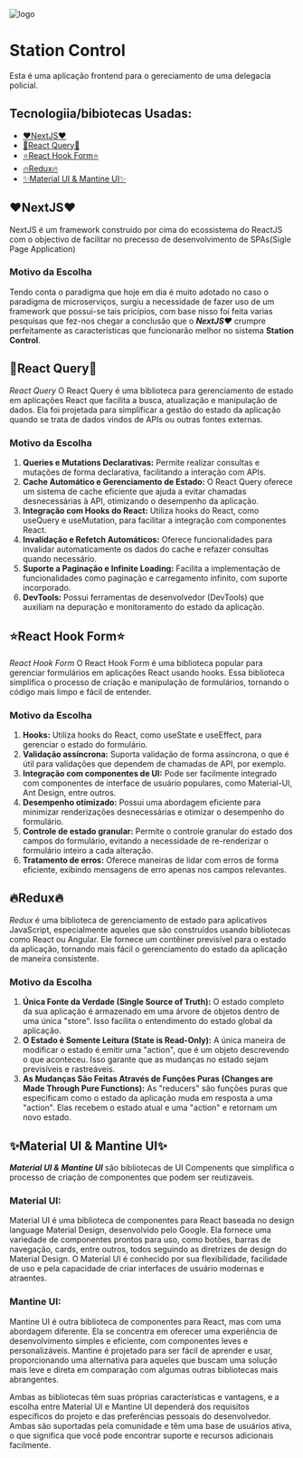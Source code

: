 ![logo](https://img.freepik.com/vetores-premium/policial-com-carro-da-policia-na-frente-da-delegacia-de-policia_43880-37.jpg?w=1060)
# Station Control

<p>Esta é uma aplicação frontend para o gereciamento de uma delegacia policial.</p>

<h2>Tecnologiia/bibiotecas Usadas:</h2>

<ul>
  <li><a href="#nextjs">❤️NextJS❤️<a/></li>
  <li><a href="#react-query">📶React Query📶<a/></li>
  <li><a href="#react-hook-form">⭐React Hook Form⭐<a/></li>
  <li><a href="#redux">🔥Redux🔥<a/></li>
  <li><a href="#ui">✨Material UI & Mantine UI✨<a/></li>
</ul>

<h2 id="nextjs">❤NextJS❤️</h2>

<p>NextJS é um framework construido por cima do ecossistema do ReactJS com o objectivo de facilitar no precesso de desenvolvimento de SPAs(Sigle Page Application)</p>

<h3>Motivo da Escolha</h3>

<p>Tendo conta o paradigma que hoje em dia é muito adotado no caso o paradigma de microserviços, surgiu a necessidade de fazer uso de um framework que possui-se tais pricípios, com base nisso foi feita varias pesquisas que fez-nos chegar a conclusão que o <b><i>NextJS❤️</i></b> crumpre perfeitamente as características que funcionarão melhor no sistema <b>Station Control</b>.</p>

<h2 id="react-query">📶React Query📶</h2>

<p><i>React Query</i> O React Query é uma biblioteca para gerenciamento de estado em aplicações React que facilita a busca, atualização e manipulação de dados. Ela foi projetada para simplificar a gestão do estado da aplicação quando se trata de dados vindos de APIs ou outras fontes externas.</p>

<h3>Motivo da Escolha</h3>

<ol>
  <li><b>Queries e Mutations Declarativas:</b> Permite realizar consultas e mutações de forma declarativa, facilitando a interação com APIs.</li>
  <li><b>Cache Automático e Gerenciamento de Estado:</b> O React Query oferece um sistema de cache eficiente que ajuda a evitar chamadas desnecessárias à API, otimizando o desempenho da aplicação.</li>
  <li><b>Integração com Hooks do React:</b> Utiliza hooks do React, como useQuery e useMutation, para facilitar a integração com componentes React.</li>
  <li><b>Invalidação e Refetch Automáticos:</b> Oferece funcionalidades para invalidar automaticamente os dados do cache e refazer consultas quando necessário.</li>
  <li><b>Suporte a Paginação e Infinite Loading:</b> Facilita a implementação de funcionalidades como paginação e carregamento infinito, com suporte incorporado.</li>
  <li><b>DevTools:</b> Possui ferramentas de desenvolvedor (DevTools) que auxiliam na depuração e monitoramento do estado da aplicação.</li>
</ol>

<h2 id="react-hook-form">⭐React Hook Form⭐</h2>

<p><i>React Hook Form</i> O React Hook Form é uma biblioteca popular para gerenciar formulários em aplicações React usando hooks. Essa biblioteca simplifica o processo de criação e manipulação de formulários, tornando o código mais limpo e fácil de entender.</p>

<h3>Motivo da Escolha</h3>

<ol>
  <li><b>Hooks:</b> Utiliza hooks do React, como useState e useEffect, para gerenciar o estado do formulário.</li>
  <li><b>Validação assíncrona:</b> Suporta validação de forma assíncrona, o que é útil para validações que dependem de chamadas de API, por exemplo.</li>
  <li><b>Integração com componentes de UI:</b> Pode ser facilmente integrado com componentes de interface de usuário populares, como Material-UI, Ant Design, entre outros.</li>
  <li><b>Desempenho otimizado:</b> Possui uma abordagem eficiente para minimizar renderizações desnecessárias e otimizar o desempenho do formulário.</li>
  <li><b>Controle de estado granular:</b> Permite o controle granular do estado dos campos do formulário, evitando a necessidade de re-renderizar o formulário inteiro a cada alteração.</li>
  <li><b>Tratamento de erros:</b> Oferece maneiras de lidar com erros de forma eficiente, exibindo mensagens de erro apenas nos campos relevantes.</li>
</ol>

<h2 id="redux">🔥Redux🔥</h2>

<p><i>Redux</i> é uma biblioteca de gerenciamento de estado para aplicativos JavaScript, especialmente aqueles que são construídos usando bibliotecas como React ou Angular. Ele fornece um contêiner previsível para o estado da aplicação, tornando mais fácil o gerenciamento do estado da aplicação de maneira consistente.</p>

<h3>Motivo da Escolha</h3>

<ol>
  <li><b>Única Fonte da Verdade (Single Source of Truth):</b> O estado completo da sua aplicação é armazenado em uma árvore de objetos dentro de uma única "store". Isso facilita o entendimento do estado global da aplicação.</li>
  <li><b>O Estado é Somente Leitura (State is Read-Only):</b> A única maneira de modificar o estado é emitir uma "action", que é um objeto descrevendo o que aconteceu. Isso garante que as mudanças no estado sejam previsíveis e rastreáveis.</li>
  <li><b>As Mudanças São Feitas Através de Funções Puras (Changes are Made Through Pure Functions):</b> As "reducers" são funções puras que especificam como o estado da aplicação muda em resposta a uma "action". Elas recebem o estado atual e uma "action" e retornam um novo estado.</li>
</ol>

<h2 id="ui">✨Material UI & Mantine UI✨</h2>

<p><b><i>Material UI & Mantine UI</i></b> são bibliotecas de UI Compenents que simplifica o processo de criação de componentes que podem ser reutizaveis.</p>

<h3>Material UI:</h3>

<p>Material UI é uma biblioteca de componentes para React baseada no design language Material Design, desenvolvido pelo Google. Ela fornece uma variedade de componentes prontos para uso, como botões, barras de navegação, cards, entre outros, todos seguindo as diretrizes de design do Material Design. O Material UI é conhecido por sua flexibilidade, facilidade de uso e pela capacidade de criar interfaces de usuário modernas e atraentes.</p>

<h3>Mantine UI:</h3>

<p>Mantine UI é outra biblioteca de componentes para React, mas com uma abordagem diferente. Ela se concentra em oferecer uma experiência de desenvolvimento simples e eficiente, com componentes leves e personalizáveis. Mantine é projetado para ser fácil de aprender e usar, proporcionando uma alternativa para aqueles que buscam uma solução mais leve e direta em comparação com algumas outras bibliotecas mais abrangentes.</p>

<p>Ambas as bibliotecas têm suas próprias características e vantagens, e a escolha entre Material UI e Mantine UI dependerá dos requisitos específicos do projeto e das preferências pessoais do desenvolvedor. Ambas são suportadas pela comunidade e têm uma base de usuários ativa, o que significa que você pode encontrar suporte e recursos adicionais facilmente.</p>
